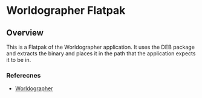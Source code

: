 # Worldographer Flatpak

## Overview

This is a Flatpak of the Worldographer application.
It uses the DEB package and extracts the binary and places it in the path that
the application expects it to be in.

### Referecnes

* [Worldographer](https://worldographer.com/)
